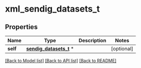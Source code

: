 # xml_sendig_datasets_t

## Properties
Name | Type | Description | Notes
------------ | ------------- | ------------- | -------------
**self** | [**sendig_datasets_t**](sendig_datasets.md) \* |  | [optional] 

[[Back to Model list]](../README.md#documentation-for-models) [[Back to API list]](../README.md#documentation-for-api-endpoints) [[Back to README]](../README.md)


